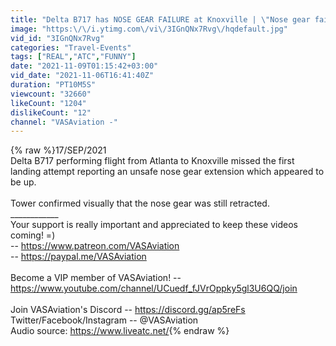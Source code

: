 ```yaml
---
title: "Delta B717 has NOSE GEAR FAILURE at Knoxville | \"Nose gear failed to extend\""
image: "https:\/\/i.ytimg.com\/vi\/3IGnQNx7Rvg\/hqdefault.jpg"
vid_id: "3IGnQNx7Rvg"
categories: "Travel-Events"
tags: ["REAL","ATC","FUNNY"]
date: "2021-11-09T01:15:42+03:00"
vid_date: "2021-11-06T16:41:40Z"
duration: "PT10M5S"
viewcount: "32660"
likeCount: "1204"
dislikeCount: "12"
channel: "VASAviation -"
---
```

{% raw %}17/SEP/2021<br />Delta B717 performing flight from Atlanta to Knoxville missed the first landing attempt reporting an unsafe nose gear extension which appeared to be up.<br /><br />Tower confirmed visually that the nose gear was still retracted.<br />____________<br />Your support is really important and appreciated to keep these videos coming! =)<br />-- <a rel="nofollow" target="blank" href="https://www.patreon.com/VASAviation">https://www.patreon.com/VASAviation</a><br />-- <a rel="nofollow" target="blank" href="https://paypal.me/VASAviation">https://paypal.me/VASAviation</a><br /><br />Become a VIP member of VASAviation! -- <a rel="nofollow" target="blank" href="https://www.youtube.com/channel/UCuedf_fJVrOppky5gl3U6QQ/join">https://www.youtube.com/channel/UCuedf_fJVrOppky5gl3U6QQ/join</a><br /><br />Join VASAviation's Discord -- <a rel="nofollow" target="blank" href="https://discord.gg/ap5reFs">https://discord.gg/ap5reFs</a><br />Twitter/Facebook/Instagram -- @VASAviation<br />Audio source: <a rel="nofollow" target="blank" href="https://www.liveatc.net/">https://www.liveatc.net/</a>{% endraw %}
